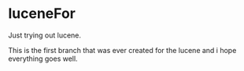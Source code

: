 # luceneFor
Just trying out lucene.

This is the first branch that was ever created for the lucene and i hope everything goes well.

